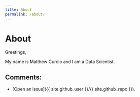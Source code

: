 ```yaml
---
title: About
permalink: /about/
---
```


# About

Greetings,

My name is Matthew Curcio and I am a Data Scientist.

## Comments:

- [Open an issue]({{ site.github_user }}/{{ site.github_repo }}).
